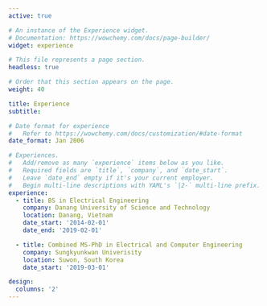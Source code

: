 ```yaml
---
active: true

# An instance of the Experience widget.
# Documentation: https://wowchemy.com/docs/page-builder/
widget: experience

# This file represents a page section.
headless: true

# Order that this section appears on the page.
weight: 40

title: Experience
subtitle:

# Date format for experience
#   Refer to https://wowchemy.com/docs/customization/#date-format
date_format: Jan 2006

# Experiences.
#   Add/remove as many `experience` items below as you like.
#   Required fields are `title`, `company`, and `date_start`.
#   Leave `date_end` empty if it's your current employer.
#   Begin multi-line descriptions with YAML's `|2-` multi-line prefix.
experience:
  - title: BS in Electrical Engineering
    company: Danang University of Science and Technology
    location: Danang, Vietnam
    date_start: '2014-02-01'
    date_end: '2019-02-01'

  - title: Combined MS-PhD in Electrical and Computer Engineering
    company: Sungkyunkwan Univerisity
    location: Suwon, South Korea
    date_start: '2019-03-01'

design:
  columns: '2'
---
```


